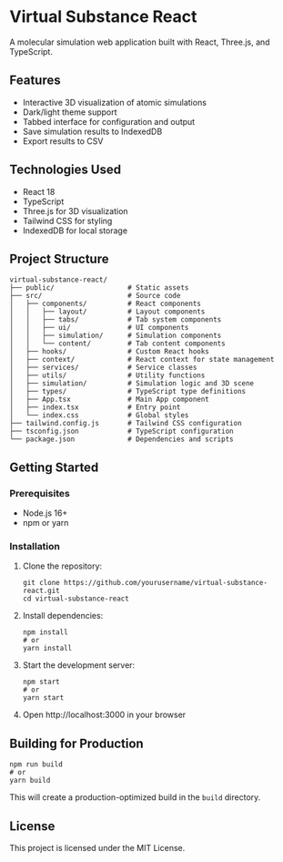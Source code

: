 # Virtual Substance React

A molecular simulation web application built with React, Three.js, and TypeScript.

## Features

- Interactive 3D visualization of atomic simulations
- Dark/light theme support
- Tabbed interface for configuration and output
- Save simulation results to IndexedDB
- Export results to CSV

## Technologies Used

- React 18
- TypeScript
- Three.js for 3D visualization
- Tailwind CSS for styling
- IndexedDB for local storage

## Project Structure

```
virtual-substance-react/
├── public/                  # Static assets
├── src/                     # Source code
│   ├── components/          # React components
│   │   ├── layout/          # Layout components
│   │   ├── tabs/            # Tab system components
│   │   ├── ui/              # UI components
│   │   ├── simulation/      # Simulation components
│   │   └── content/         # Tab content components
│   ├── hooks/               # Custom React hooks
│   ├── context/             # React context for state management
│   ├── services/            # Service classes
│   ├── utils/               # Utility functions
│   ├── simulation/          # Simulation logic and 3D scene
│   ├── types/               # TypeScript type definitions
│   ├── App.tsx              # Main App component
│   ├── index.tsx            # Entry point
│   └── index.css            # Global styles
├── tailwind.config.js       # Tailwind CSS configuration
├── tsconfig.json            # TypeScript configuration
└── package.json             # Dependencies and scripts
```

## Getting Started

### Prerequisites

- Node.js 16+
- npm or yarn

### Installation

1. Clone the repository:
   ```
   git clone https://github.com/yourusername/virtual-substance-react.git
   cd virtual-substance-react
   ```

2. Install dependencies:
   ```
   npm install
   # or
   yarn install
   ```

3. Start the development server:
   ```
   npm start
   # or
   yarn start
   ```

4. Open http://localhost:3000 in your browser

## Building for Production

```
npm run build
# or
yarn build
```

This will create a production-optimized build in the `build` directory.

## License

This project is licensed under the MIT License.